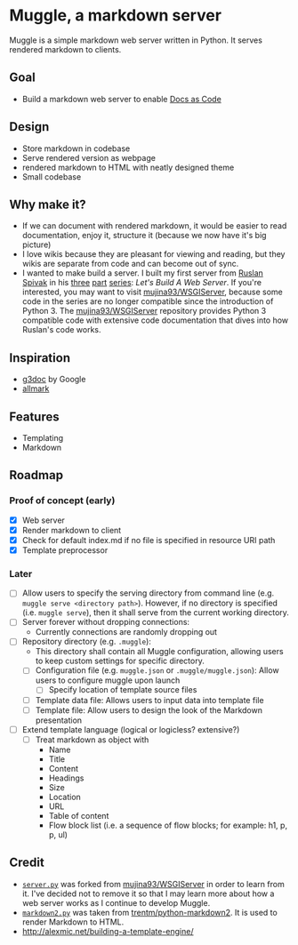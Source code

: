 # Muggle, a markdown server

Muggle is a simple markdown web server written in Python. It serves rendered markdown to clients.

## Goal

- Build a markdown web server to enable [Docs as Code][docascode_article]

## Design

- Store markdown in codebase
- Serve rendered version as webpage
- rendered markdown to HTML with neatly designed theme
- Small codebase

## Why make it?

- If we can document with rendered markdown, it would be easier to read documentation, enjoy it, structure it (because we now have it's big picture)
- I love wikis because they are pleasant for viewing and reading, but they wikis are separate from code and can become out of sync.
- I wanted to make build a server. I built my first server from [Ruslan Spivak](https://ruslanspivak.com/) in his [three](https://ruslanspivak.com/lsbaws-part1/) [part](http://ruslanspivak.com/lsbaws-part2/) [series](http://ruslanspivak.com/lsbaws-part3/): *Let's Build A Web Server*. If you're interested, you may want to visit [mujina93/WSGIServer][wsgiserver_github], because some code in the series are no longer compatible since the introduction of Python 3. The [mujina93/WSGIServer][wsgiserver_github] repository provides Python 3 compatible code with extensive code documentation that dives into how Ruslan's code works.

## Inspiration

* [g3doc](https://www.usenix.org/sites/default/files/conference/protected-files/srecon16europe_slides_macnamara.pdf) by Google
* [allmark](https://allmark.io/)

## Features

* Templating
* Markdown

## Roadmap

### Proof of concept (early)

* [x] Web server
* [x] Render markdown to client
* [x] Check for default index.md if no file is specified in resource URI path
* [x] Template preprocessor

### Later

* [ ] Allow users to specify the serving directory from command line (e.g. `muggle serve <directory path>`). However, if no directory is specified (i.e. `muggle serve`), then it shall serve from the current working directory.
* [ ] Server forever without dropping connections:
  * Currently connections are randomly dropping out
* [ ] Repository directory (e.g. `.muggle`):
  * This directory shall contain all Muggle configuration, allowing users to keep custom settings for specific directory.
  * [ ] Configuration file (e.g. `muggle.json` or `.muggle/muggle.json`): Allow users to configure muggle upon launch
    * [ ] Specify location of template source files
  * [ ] Template data file: Allows users to input data into template file
  * [ ] Template file: Allow users to design the look of the Markdown presentation
* [ ] Extend template language (logical or logicless? extensive?)
  * [ ] Treat markdown as object with
    * Name
    * Title
    * Content
    * Headings
    * Size
    * Location
    * URL
    * Table of content
    * Flow block list (i.e. a sequence of flow blocks; for example: h1, p, p, ul)

## Credit

* [`server.py`](https://github.com/mujina93/WSGIServer/blob/master/webserver2.py) was forked from [mujina93/WSGIServer][wsgiserver_github] in order to learn from it. I've decided not to remove it so that I may learn more about how a web server works as I continue to develop Muggle.
* [`markdown2.py`](https://github.com/trentm/python-markdown2/blob/master/lib/markdown2.py) was taken from [trentm/python-markdown2](https://github.com/trentm/python-markdown2). It is used to render Markdown to HTML.
* http://alexmic.net/building-a-template-engine/

[wsgiserver_github]: https://github.com/mujina93/WSGIServer
[docascode_article]: http://www.writethedocs.org/guide/docs-as-code/
